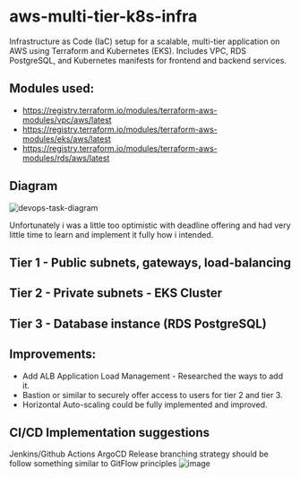 # aws-multi-tier-k8s-infra
Infrastructure as Code (IaC) setup for a scalable, multi-tier application on AWS using Terraform and Kubernetes (EKS). Includes VPC, RDS PostgreSQL, and Kubernetes manifests for frontend and backend services.

## Modules used:
* https://registry.terraform.io/modules/terraform-aws-modules/vpc/aws/latest
* https://registry.terraform.io/modules/terraform-aws-modules/eks/aws/latest
* https://registry.terraform.io/modules/terraform-aws-modules/rds/aws/latest

## Diagram
![devops-task-diagram](https://github.com/user-attachments/assets/da45dfcc-c281-4824-8e9f-3425d9943a02)

Unfortunately i was a little too optimistic with deadline offering and had very little time to learn and implement it fully how i intended.

## Tier 1 - Public subnets, gateways, load-balancing

## Tier 2 - Private subnets - EKS Cluster

## Tier 3 - Database instance (RDS PostgreSQL)

## Improvements:
* Add ALB Application Load Management - Researched the ways to add it.
* Bastion or similar to securely offer access to users for tier 2 and tier 3.
* Horizontal Auto-scaling could be fully implemented and improved.

## CI/CD Implementation suggestions
Jenkins/Github Actions
ArgoCD
Release branching strategy should be follow something similar to GitFlow principles
![image](https://github.com/user-attachments/assets/c2aec0b5-34ab-4acd-aad9-a4f3a895ce79)
